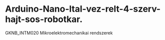 # Arduino-Nano-ltal-vez-relt-4-szerv-hajt-sos-robotkar.
GKNB_INTM020  Mikroelektromechanikai rendszerek
